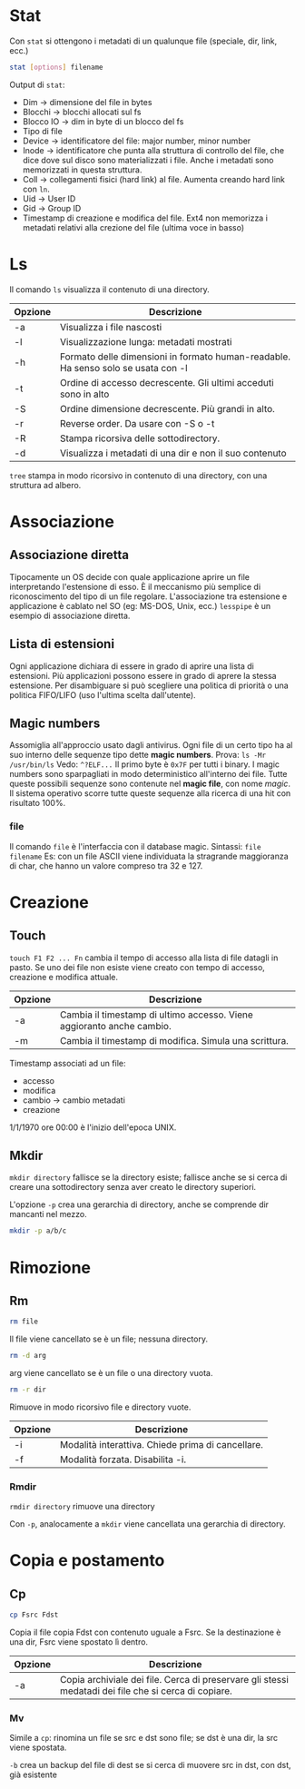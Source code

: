 # Stat
Con `stat` si ottengono i metadati di un qualunque file (speciale, dir, link, ecc.)
```bash
stat [options] filename
```

Output di `stat`:
- Dim -> dimensione del file in bytes
- Blocchi -> blocchi allocati sul fs
- Blocco IO -> dim in byte di un blocco del fs
- Tipo di file
- Device -> identificatore del file: major number, minor number
- Inode -> identificatore che punta alla struttura di controllo del file, che dice dove sul disco sono materializzati i file. Anche i metadati sono memorizzati in questa struttura.
- Coll -> collegamenti fisici (hard link) al file. Aumenta creando hard link con `ln`.
- Uid -> User ID
- Gid -> Group ID
- Timestamp di creazione e modifica del file. Ext4 non memorizza i metadati relativi alla crezione del file (ultima voce in basso)

# Ls
Il comando `ls` visualizza il contenuto di una directory.

| Opzione | Descrizione                                                                       |
| ------- | --------------------------------------------------------------------------------- |
| -a      | Visualizza i file nascosti                                                        |
| -l      | Visualizzazione lunga: metadati mostrati                                          |
| -h      | Formato delle dimensioni in formato human-readable. Ha senso solo se usata con -l |
| -t      | Ordine di accesso decrescente. Gli ultimi acceduti sono in alto                   |
| -S      | Ordine dimensione decrescente. Più grandi in alto.                                |
| -r      | Reverse order. Da usare con -S o -t                                               |
| -R      | Stampa ricorsiva delle sottodirectory.                                            |
| -d      | Visualizza i metadati di una dir e non il suo contenuto                           | 

`tree` stampa in modo ricorsivo in contenuto di una directory, con una struttura ad albero.

# Associazione
## Associazione diretta
Tipocamente un OS decide con quale applicazione aprire un file interpretando l'estensione di esso. È il meccanismo più semplice di riconoscimento del tipo di un file regolare.
L'associazione tra estensione e applicazione è cablato nel SO (eg: MS-DOS, Unix, ecc.)
`lesspipe` è un esempio di associazione diretta.
## Lista di estensioni
Ogni applicazione dichiara di essere in grado di aprire una lista di estensioni. Più applicazioni possono essere in grado di aprere la stessa estensione.
Per disambiguare si può scegliere una politica di priorità o una politica FIFO/LIFO (uso l'ultima scelta dall'utente).
## Magic numbers
Assomiglia all'approccio usato dagli antivirus. Ogni file di un certo tipo ha al suo interno delle sequenze tipo dette **magic numbers**. 
Prova: `ls -Mr /usr/bin/ls`
Vedo: `^?ELF...`
Il primo byte è `0x7F` per tutti i binary.
I magic numbers sono sparpagliati in modo deterministico all'interno dei file.
Tutte queste possibili sequenze sono contenute nel **magic file**, con nome *magic*. Il sistema operativo scorre tutte queste sequenze alla ricerca di una hit con risultato 100%.
### file
Il comando `file` è l'interfaccia con il database magic.
Sintassi: `file filename`
Es: con un file ASCII viene individuata la stragrande maggioranza di char, che hanno un valore compreso tra 32 e 127.

# Creazione
## Touch
`touch F1 F2 ... Fn` cambia il tempo di accesso alla lista di file datagli in pasto.
Se uno dei file non esiste viene creato con tempo di accesso, creazione e modifica attuale.

| Opzione | Descrizione                                                           |
| ------- | --------------------------------------------------------------------- |
| -a      | Cambia il timestamp di ultimo accesso. Viene aggioranto anche cambio. |
| -m      | Cambia il timestamp di modifica. Simula una scrittura.                                                                      |

Timestamp associati ad un file:
- accesso
- modifica
- cambio -> cambio metadati
- creazione

1/1/1970 ore 00:00 è l'inizio dell'epoca UNIX.

## Mkdir
`mkdir directory` fallisce se la directory esiste; fallisce anche se si cerca di creare una sottodirectory senza aver creato le directory superiori.

L'opzione `-p` crea una gerarchia di directory, anche se comprende dir mancanti nel mezzo.

```bash
mkdir -p a/b/c
```

# Rimozione
## Rm
```bash
rm file
```
Il file viene cancellato se è un file; nessuna directory.

```bash
rm -d arg
```
arg viene cancellato se è un file o una directory vuota.

```bash
rm -r dir
```
Rimuove in modo ricorsivo file e directory vuote.

| Opzione | Descrizione                                       |
| ------- | ------------------------------------------------- |
| -i      | Modalità interattiva. Chiede prima di cancellare. |
| -f      | Modalità forzata. Disabilita -i.                  | 

### Rmdir
`rmdir directory` rimuove una directory

Con `-p`, analocamente a `mkdir` viene cancellata una gerarchia di directory.

# Copia e postamento
## Cp
```bash
cp Fsrc Fdst
```
Copia il file copia Fdst con contenuto uguale a Fsrc.
Se la destinazione è una dir, Fsrc viene spostato lì dentro.

| Opzione | Descrizione                                                                                          |
| ------- | ---------------------------------------------------------------------------------------------------- |
| -a      | Copia archiviale dei file. Cerca di preservare gli stessi medatadi dei file che si cerca di copiare. |

### Mv
Simile a `cp`: rinomina un file se src e dst sono file; se dst è una dir, la src viene spostata.

`-b` crea un backup del file di dest se si cerca di muovere src in dst, con dst, già esistente